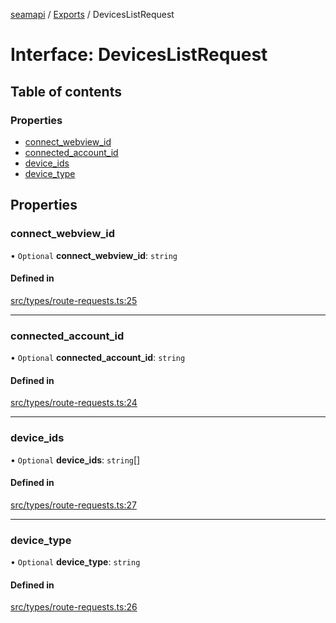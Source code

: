 [seamapi](../README.md) / [Exports](../modules.md) / DevicesListRequest

# Interface: DevicesListRequest

## Table of contents

### Properties

- [connect\_webview\_id](DevicesListRequest.md#connect_webview_id)
- [connected\_account\_id](DevicesListRequest.md#connected_account_id)
- [device\_ids](DevicesListRequest.md#device_ids)
- [device\_type](DevicesListRequest.md#device_type)

## Properties

### connect\_webview\_id

• `Optional` **connect\_webview\_id**: `string`

#### Defined in

[src/types/route-requests.ts:25](https://github.com/seamapi/javascript/blob/main/src/types/route-requests.ts#L25)

___

### connected\_account\_id

• `Optional` **connected\_account\_id**: `string`

#### Defined in

[src/types/route-requests.ts:24](https://github.com/seamapi/javascript/blob/main/src/types/route-requests.ts#L24)

___

### device\_ids

• `Optional` **device\_ids**: `string`[]

#### Defined in

[src/types/route-requests.ts:27](https://github.com/seamapi/javascript/blob/main/src/types/route-requests.ts#L27)

___

### device\_type

• `Optional` **device\_type**: `string`

#### Defined in

[src/types/route-requests.ts:26](https://github.com/seamapi/javascript/blob/main/src/types/route-requests.ts#L26)

